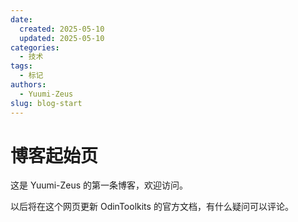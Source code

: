 ```yaml
---
date:
  created: 2025-05-10
  updated: 2025-05-10
categories:
  - 技术
tags:
  - 标记
authors:
  - Yuumi-Zeus
slug: blog-start
---
```


# 博客起始页

这是 Yuumi-Zeus 的第一条博客，欢迎访问。

<!-- more -->

以后将在这个网页更新 OdinToolkits 的官方文档，有什么疑问可以评论。
